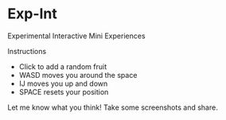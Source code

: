 # Exp-Int

Experimental Interactive Mini Experiences

Instructions
- Click to add a random fruit
- WASD moves you around the space
- IJ moves you up and down
- SPACE resets your position

Let me know what you think!
Take some screenshots and share. 

